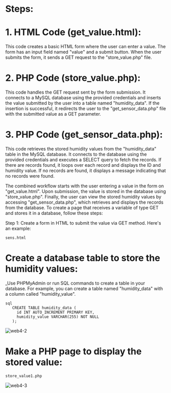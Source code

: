 # Steps:
# 1. HTML Code (get_value.html):
This code creates a basic HTML form where the user can enter a value. The form has an input field named "value" and a submit button. When the user submits the form, it sends a GET request to the "store_value.php" file.

# 2. PHP Code (store_value.php):
This code handles the GET request sent by the form submission. It connects to a MySQL database using the provided credentials and inserts the value submitted by the user into a table named "humidity_data". If the insertion is successful, it redirects the user to the "get_sensor_data.php" file with the submitted value as a GET parameter.

# 3. PHP Code (get_sensor_data.php):
This code retrieves the stored humidity values from the "humidity_data" table in the MySQL database. It connects to the database using the provided credentials and executes a SELECT query to fetch the records. If there are records found, it loops over each record and displays the ID and humidity value. If no records are found, it displays a message indicating that no records were found.

The combined workflow starts with the user entering a value in the form on "get_value.html". Upon submission, the value is stored in the database using "store_value.php". Finally, the user can view the stored humidity values by accessing "get_sensor_data.php", which retrieves and displays the records from the database.
To create a page that receives a variable of type GET and stores it in a database, follow these steps:

Step 1: Create a form in HTML to submit the value via GET method. Here's an example:
```linux
sens.html
```
# Create a database table to store the humidity values:
_Use PHPMyAdmin or run SQL commands to create a table in your database.
For example, you can create a table named "humidity_data" with a column called "humidity_value".

```linux
sql
   CREATE TABLE humidity_data (
     id INT AUTO_INCREMENT PRIMARY KEY,
     humidity_value VARCHAR(255) NOT NULL
   );

```

![web4-2](https://github.com/laylaAm/web_NLP-4/assets/139586277/5860b133-40c5-493c-b23a-999ece9c72e0)

# Make a PHP page to display the stored value:

```linux
store_value1.php
```

![web4-3](https://github.com/laylaAm/web_NLP-4/assets/139586277/199f8d09-083b-4057-a3aa-200de9305380)
